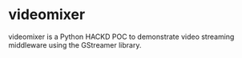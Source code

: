 videomixer
==========
videomixer is a Python HACKD POC to demonstrate video streaming middleware using the GStreamer library.
